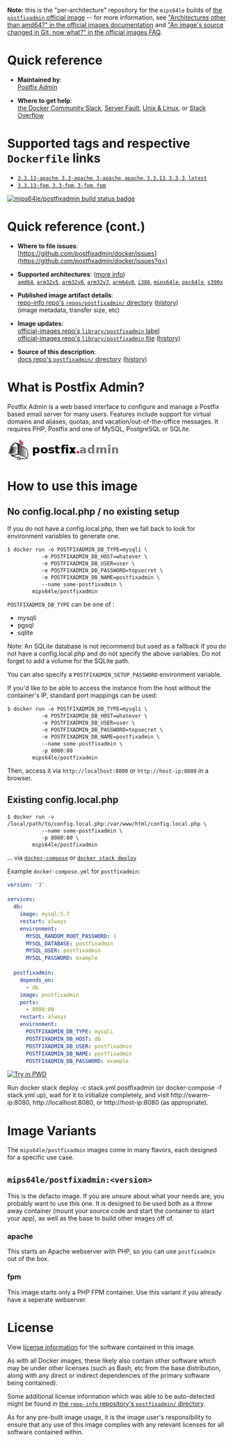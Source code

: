 <!--

********************************************************************************

WARNING:

    DO NOT EDIT "postfixadmin/README.md"

    IT IS AUTO-GENERATED

    (from the other files in "postfixadmin/" combined with a set of templates)

********************************************************************************

-->

**Note:** this is the "per-architecture" repository for the `mips64le` builds of [the `postfixadmin` official image](https://hub.docker.com/_/postfixadmin) -- for more information, see ["Architectures other than amd64?" in the official images documentation](https://github.com/docker-library/official-images#architectures-other-than-amd64) and ["An image's source changed in Git, now what?" in the official images FAQ](https://github.com/docker-library/faq#an-images-source-changed-in-git-now-what).

# Quick reference

-	**Maintained by**:  
	[Postfix Admin](https://github.com/postfixadmin/docker)

-	**Where to get help**:  
	[the Docker Community Slack](https://dockr.ly/comm-slack), [Server Fault](https://serverfault.com/help/on-topic), [Unix & Linux](https://unix.stackexchange.com/help/on-topic), or [Stack Overflow](https://stackoverflow.com/help/on-topic)

# Supported tags and respective `Dockerfile` links

-	[`3.3.13-apache`, `3.3-apache`, `3-apache`, `apache`, `3.3.13`, `3.3`, `3`, `latest`](https://github.com/postfixadmin/docker/blob/f0eccac1ed27a05031c515591d3c9f29502efb27/apache/Dockerfile)
-	[`3.3.13-fpm`, `3.3-fpm`, `3-fpm`, `fpm`](https://github.com/postfixadmin/docker/blob/f0eccac1ed27a05031c515591d3c9f29502efb27/fpm/Dockerfile)

[![mips64le/postfixadmin build status badge](https://img.shields.io/jenkins/s/https/doi-janky.infosiftr.net/job/multiarch/job/mips64le/job/postfixadmin.svg?label=mips64le/postfixadmin%20%20build%20job)](https://doi-janky.infosiftr.net/job/multiarch/job/mips64le/job/postfixadmin/)

# Quick reference (cont.)

-	**Where to file issues**:  
	[https://github.com/postfixadmin/docker/issues](https://github.com/postfixadmin/docker/issues?q=)

-	**Supported architectures**: ([more info](https://github.com/docker-library/official-images#architectures-other-than-amd64))  
	[`amd64`](https://hub.docker.com/r/amd64/postfixadmin/), [`arm32v5`](https://hub.docker.com/r/arm32v5/postfixadmin/), [`arm32v6`](https://hub.docker.com/r/arm32v6/postfixadmin/), [`arm32v7`](https://hub.docker.com/r/arm32v7/postfixadmin/), [`arm64v8`](https://hub.docker.com/r/arm64v8/postfixadmin/), [`i386`](https://hub.docker.com/r/i386/postfixadmin/), [`mips64le`](https://hub.docker.com/r/mips64le/postfixadmin/), [`ppc64le`](https://hub.docker.com/r/ppc64le/postfixadmin/), [`s390x`](https://hub.docker.com/r/s390x/postfixadmin/)

-	**Published image artifact details**:  
	[repo-info repo's `repos/postfixadmin/` directory](https://github.com/docker-library/repo-info/blob/master/repos/postfixadmin) ([history](https://github.com/docker-library/repo-info/commits/master/repos/postfixadmin))  
	(image metadata, transfer size, etc)

-	**Image updates**:  
	[official-images repo's `library/postfixadmin` label](https://github.com/docker-library/official-images/issues?q=label%3Alibrary%2Fpostfixadmin)  
	[official-images repo's `library/postfixadmin` file](https://github.com/docker-library/official-images/blob/master/library/postfixadmin) ([history](https://github.com/docker-library/official-images/commits/master/library/postfixadmin))

-	**Source of this description**:  
	[docs repo's `postfixadmin/` directory](https://github.com/docker-library/docs/tree/master/postfixadmin) ([history](https://github.com/docker-library/docs/commits/master/postfixadmin))

# What is Postfix Admin?

Postfix Admin is a web based interface to configure and manage a Postfix based email server for many users. Features include support for virtual domains and aliases, quotas, and vacation/out-of-the-office messages. It requires PHP, Postfix and one of MySQL, PostgreSQL or SQLite.

![logo](https://raw.githubusercontent.com/docker-library/docs/be39946abe91fb116d24d8b797c9adacfd15a851/postfixadmin/logo.png)

# How to use this image

## No config.local.php / no existing setup

If you do not have a config.local.php, then we fall back to look for environment variables to generate one.

```console
$ docker run -e POSTFIXADMIN_DB_TYPE=mysqli \
           -e POSTFIXADMIN_DB_HOST=whatever \
           -e POSTFIXADMIN_DB_USER=user \
           -e POSTFIXADMIN_DB_PASSWORD=topsecret \
           -e POSTFIXADMIN_DB_NAME=postfixadmin \
           --name some-postfixadmin \
        mips64le/postfixadmin
```

`POSTFIXADMIN_DB_TYPE` can be one of :

-	mysqli
-	pgsql
-	sqlite

Note: An SQLite database is not recommend but used as a fallback if you do not have a config.local.php and do not specify the above variables. Do not forget to add a volume for the SQLite path.

You can also specify a `POSTFIXADMIN_SETUP_PASSWORD` environment variable.

If you'd like to be able to access the instance from the host without the container's IP, standard port mappings can be used:

```console
$ docker run -e POSTFIXADMIN_DB_TYPE=mysqli \
           -e POSTFIXADMIN_DB_HOST=whatever \
           -e POSTFIXADMIN_DB_USER=user \
           -e POSTFIXADMIN_DB_PASSWORD=topsecret \
           -e POSTFIXADMIN_DB_NAME=postfixadmin \
           --name some-postfixadmin \
           -p 8080:80
        mips64le/postfixadmin
```

Then, access it via `http://localhost:8080` or `http://host-ip:8080` in a browser.

## Existing config.local.php

```console
$ docker run -v /local/path/to/config.local.php:/var/www/html/config.local.php \
           --name some-postfixadmin \
           -p 8080:80 \
        mips64le/postfixadmin
```

... via [`docker-compose`](https://github.com/docker/compose) or [`docker stack deploy`](https://docs.docker.com/engine/reference/commandline/stack_deploy/)

Example `docker-compose.yml` for `postfixadmin`:

```yaml
version: '3'

services:
  db:
    image: mysql:5.7
    restart: always
    environment:
      MYSQL_RANDOM_ROOT_PASSWORD: 1
      MYSQL_DATABASE: postfixadmin
      MYSQL_USER: postfixadmin
      MYSQL_PASSWORD: example

  postfixadmin:
    depends_on:
      - db
    image: postfixadmin
    ports:
      - 8000:80
    restart: always
    environment:
      POSTFIXADMIN_DB_TYPE: mysqli
      POSTFIXADMIN_DB_HOST: db
      POSTFIXADMIN_DB_USER: postfixadmin
      POSTFIXADMIN_DB_NAME: postfixadmin
      POSTFIXADMIN_DB_PASSWORD: example
```

[![Try in PWD](https://github.com/play-with-docker/stacks/raw/cff22438cb4195ace27f9b15784bbb497047afa7/assets/images/button.png)](http://play-with-docker.com?stack=https://raw.githubusercontent.com/docker-library/docs/c011eff7d5385665f43db2e0330716da4ab68e75/postfixadmin/stack.yml)

Run docker stack deploy -c stack.yml postfixadmin (or docker-compose -f stack.yml up), wait for it to initialize completely, and visit http://swarm-ip:8080, http://localhost:8080, or http://host-ip:8080 (as appropriate).

# Image Variants

The `mips64le/postfixadmin` images come in many flavors, each designed for a specific use case.

## `mips64le/postfixadmin:<version>`

This is the defacto image. If you are unsure about what your needs are, you probably want to use this one. It is designed to be used both as a throw away container (mount your source code and start the container to start your app), as well as the base to build other images off of.

### apache

This starts an Apache webserver with PHP, so you can use `postfixadmin` out of the box.

### fpm

This image starts only a PHP FPM container. Use this variant if you already have a seperate webserver.

# License

View [license information](https://github.com/postfixadmin/postfixadmin/blob/master/LICENSE.TXT) for the software contained in this image.

As with all Docker images, these likely also contain other software which may be under other licenses (such as Bash, etc from the base distribution, along with any direct or indirect dependencies of the primary software being contained).

Some additional license information which was able to be auto-detected might be found in [the `repo-info` repository's `postfixadmin/` directory](https://github.com/docker-library/repo-info/tree/master/repos/postfixadmin).

As for any pre-built image usage, it is the image user's responsibility to ensure that any use of this image complies with any relevant licenses for all software contained within.
